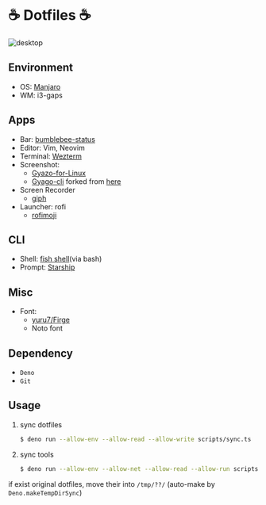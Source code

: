 # ☕ Dotfiles ☕

![desktop](https://i.gyazo.com/0394833c346a4f3430bc5d868d262974.png)

## Environment

- OS: [Manjaro](https://manjaro.org/)
- WM: i3-gaps

## Apps

- Bar: [bumblebee-status](https://github.com/tobi-wan-kenobi/bumblebee-status)
- Editor: Vim, Neovim
- Terminal: [Wezterm](https://github.com/wez/wezterm)
- Screenshot:
  - [Gyazo-for-Linux](https://github.com/gyazo/Gyazo-for-Linux)
  - [Gyago-cli](https://github.com/Omochice/gyazo-cli) forked from
    [here](https://github.com/tomohiro/gyazo-cli)
- Screen Recorder
  - [giph](https://github.com/phisch/giph)
- Launcher: rofi
  - [rofimoji](https://github.com/fdw/rofimoji)

## CLI

- Shell: [fish shell](https://fishshell.com/)(via bash)
- Prompt: [Starship](https://starship.rs/)

## Misc

- Font:
  - [yuru7/Firge](https://github.com/yuru7/Firge)
  <!-- - [nerd-fonts-fira-code](https://aur.archlinux.org/packages/nerd-fonts-fira-code/) -->
  - Noto font

## Dependency

- `Deno`
- `Git`

## Usage

1. sync dotfiles
   ```bash
   $ deno run --allow-env --allow-read --allow-write scripts/sync.ts
   ```
2. sync tools
   ```bash
   $ deno run --allow-env --allow-net --allow-read --allow-run scripts/syncer.ts ./tool-list.toml
   ```

if exist original dotfiles, move their into `/tmp/??/` (auto-make by `Deno.makeTempDirSync`)
